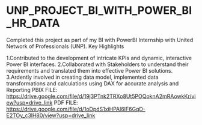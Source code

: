 # UNP_PROJECT_BI_WITH_POWER_BI_HR_DATA
Completed this project as part of my BI with PowerBI Internship with United Network of Professionals (UNP). Key Highlights

1.Contributed to the development of intricate KPIs and dynamic, interactive Power BI interfaces.
2.Collaborated with Stakeholders to understand their requirements and translated them into effective Power BI solutions.
3.Ardently involved in creating data model, implemented data transformations and calculations using DAX for accurate analysis and Reporting
PBIX FILE: https://drive.google.com/file/d/19j3PTnk2TRXo8Ut5POQoknA2mRAowkKr/view?usp=drive_link
PDF FILE: https://drive.google.com/file/d/1oDpdS1xiHPAl6IF6GqD-E2TOy_c3lH80/view?usp=drive_link
